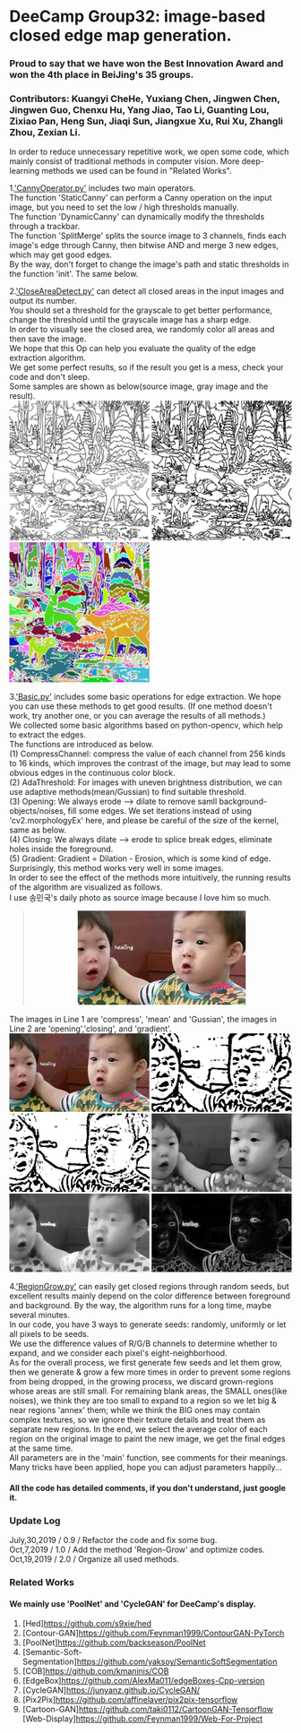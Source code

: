# DeeCamp Group32: image-based closed edge map generation.   
### Proud to say that we have won the Best Innovation Award and won the 4th place in BeiJing's 35 groups.  
### Contributors: Kuangyi CheHe, Yuxiang Chen, Jingwen Chen, Jingwen Guo, Chenxu Hu, Yang Jiao, Tao Li, Guanting Lou, Zixiao Pan, Heng Sun, Jiaqi Sun, Jiangxue Xu, Rui Xu, Zhangli Zhou, Zexian Li.  

In order to reduce unnecessary repetitive work, we open some code, which mainly consist of traditional methods in computer vision. More deep-learning methods we used can be found in "Related Works".   

1.['CannyOperator.py'](https://github.com/FuNian788/Deecamp32/blob/master/CannyOperator.py) includes two main operators.    
The function 'StaticCanny' can perform a Canny operation on the input image, but you need to set the low / high thresholds manually.  
The function 'DynamicCanny' can dynamically modify the thresholds through a trackbar.  
The function 'SplitMerge' splits the source image to 3 channels, finds each image's edge through Canny, then bitwise AND and merge 3 new edges, which may get good edges.  
By the way, don't forget to change the image's path and static thresholds in the function 'init'. The same below.  

2.['CloseAreaDetect.py'](https://github.com/FuNian788/Deecamp32/blob/master/CloseAreaDetect.py) can detect all closed areas in the input images and output its number.   
You should set a threshold for the grayscale to get better performance, change the threshold until the grayscale image has a sharp edge.  
In order to visually see the closed area, we randomly color all areas and then save the image.  
We hope that this Op can help you evaluate the quality of the edge extraction algorithm.    
We get some perfect results, so if the result you get is a mess, check your code and don't sleep.  
Some samples are shown as below(source image, gray image and the result).   
<img width="250" height="250" alt="source image" src="https://github.com/FuNian788/Deecamp32/raw/master/img/CloseAreaDetect/source.jpg"/>
<img width="250" height="250" alt="source image" src="https://github.com/FuNian788/Deecamp32/raw/master/img/CloseAreaDetect/gray.jpg"/> 
<img width="250" height="250" alt="source image" src="https://github.com/FuNian788/Deecamp32/raw/master/img/CloseAreaDetect/result.jpg"/>    

3.['Basic.py'](https://github.com/FuNian788/Deecamp32/blob/master/Basic.py) includes some basic operations for edge extraction. We hope you can use these methods to get good results. (If one method doesn't work, try another one, or you can average the results of all methods.)    
We collected some basic algorithms based on python-opencv, which help to extract the edges.  
The functions are introduced as below.  
(1) CompressChannel: compress the value of each channel from 256 kinds to 16 kinds, which improves the contrast of the image, but may lead to some obvious edges in the continuous color block.  
(2) AdaThreshold: For images with uneven brightness distribution, we can use adaptive methods(mean/Gussian) to find suitable threshold.  
(3) Opening: We always erode --> dilate to remove samll background-objects/noises, fill some edges. We set iterations instead of using 'cv2.morphologyEx' here, and please be careful of the size of the kernel, same as below.  
(4) Closing: We always dilate --> erode to splice break edges, eliminate holes inside the foreground.  
(5) Gradient: Gradient = Dilation - Erosion, which is some kind of edge. Surprisingly, this method works very well in some images.    
In order to see the effect of the methods more intuitively, the running results of the algorithm are visualized as follows.  
I use 송민국's daily photo as source image because I love him so much.  
><div align=center><img width="300" height="168" alt="source image" src="https://github.com/FuNian788/Deecamp32/raw/master/img/Basic/source.jpg"/></div>   
The images in Line 1 are 'compress', 'mean' and 'Gussian', the images in Line 2 are 'opening','closing', and 'gradient'.      
<img width="250" height="140" alt="compress image" src="https://github.com/FuNian788/Deecamp32/raw/master/img/Basic/compress.jpg"/>
<img width="250" height="140" alt="mean image" src="https://github.com/FuNian788/Deecamp32/raw/master/img/Basic/mean.jpg"/>
<img width="250" height="140" alt="Gussian image" src="https://github.com/FuNian788/Deecamp32/raw/master/img/Basic/Gussian.jpg"/>
<img width="250" height="140" alt="opening image" src="https://github.com/FuNian788/Deecamp32/raw/master/img/Basic/opening.jpg"/>
<img width="250" height="140" alt="closing image" src="https://github.com/FuNian788/Deecamp32/raw/master/img/Basic/closing.jpg"/>
<img width="250" height="140" alt="gradient image" src="https://github.com/FuNian788/Deecamp32/raw/master/img/Basic/gradient.jpg"/>    

4.['RegionGrow.py'](https://github.com/FuNian788/Deecamp32/blob/master/RegionGrow.py) can easily get closed regions through random seeds, but excellent results mainly depend on the color difference between foreground and background. By the way, the algorithm runs for a long time, maybe several minutes.  
In our code, you have 3 ways to generate seeds: randomly, uniformly or let all pixels to be seeds.    
We use the difference values of R/G/B channels to determine whether to expand, and we consider each pixel's eight-neighborhood.   
As for the overall process, we first generate few seeds and let them grow, then we generate & grow a few more times in order to prevent some regions from being dropped, in the growing process, we discard grown-regions whose areas are still small. For remaining blank areas, the SMALL ones(like noises), we think they are too small to expand to a region so we let big & near regions 'annex' them; while we think the BIG ones may contain complex textures, so we ignore their texture details and treat them as separate new regions. In the end, we select the average color of each region on the original image to paint the new image, we get the final edges at the same time.   
All parameters are in the 'main' function, see comments for their meanings.    
Many tricks have been applied, hope you can adjust parameters happily...    

#### All the code has detailed comments, if you don't understand, just google it.   

### Update Log    
July,30,2019  /  0.9  /  Refactor the code and fix some bug.     
Oct,7,2019    /  1.0  /  Add the method 'Region-Grow' and optimize codes.     
Oct,19,2019   /  2.0  /  Organize all used methods.

### Related Works   
#### We mainly use 'PoolNet' and 'CycleGAN' for DeeCamp's display.  
1. [Hed]https://github.com/s9xie/hed   
2. [Contour-GAN]https://github.com/Feynman1999/ContourGAN-PyTorch   
3. [PoolNet]https://github.com/backseason/PoolNet   
4. [Semantic-Soft-Segmentation]https://github.com/yaksoy/SemanticSoftSegmentation   
5. [COB]https://github.com/kmaninis/COB    
6. [EdgeBox]https://github.com/AlexMa011/edgeBoxes-Cpp-version     
7. [CycleGAN]https://junyanz.github.io/CycleGAN/   
8. [Pix2Pix]https://github.com/affinelayer/pix2pix-tensorflow   
9. [Cartoon-GAN]https://github.com/taki0112/CartoonGAN-Tensorflow   
[Web-Display]https://github.com/Feynman1999/Web-For-Project   

